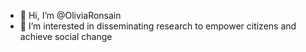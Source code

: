 - 👋 Hi, I’m @OliviaRonsain
- 👀 I’m interested in disseminating research to empower citizens and achieve social change

<!---
OliviaRonsain/OliviaRonsain is a ✨ special ✨ repository because its `README.md` (this file) appears on your GitHub profile.
You can click the Preview link to take a look at your changes.
--->

